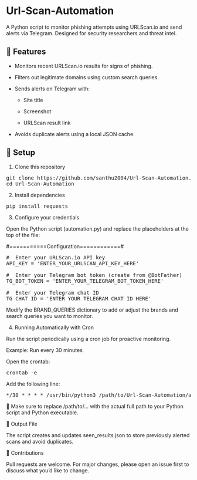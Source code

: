 <h1>Url-Scan-Automation</h1>
A Python script to monitor phishing attempts using URLScan.io and send alerts via Telegram. Designed for security researchers and threat intel.

<h2>🚀 Features</h2>

- Monitors recent URLScan.io results for signs of phishing.

- Filters out legitimate domains using custom search queries.

- Sends alerts on Telegram with:

   - Site title

   - Screenshot

   - URLScan result link

- Avoids duplicate alerts using a local JSON cache.

<h2>🔧 Setup </h2>

1. Clone this repository

<pre>git clone https://github.com/santhu2004/Url-Scan-Automation.git
cd Url-Scan-Automation </pre>

2. Install dependencies

<pre>pip install requests</pre>

3. Configure your credentials

Open the Python script (automation.py) and replace the placeholders at the top of the file:

#===========Configuration============#

<pre>
#  Enter your URLScan.io API key
API_KEY = 'ENTER_YOUR_URLSCAN_API_KEY_HERE'

#  Enter your Telegram bot token (create from @BotFather)
TG_BOT_TOKEN = 'ENTER_YOUR_TELEGRAM_BOT_TOKEN_HERE'

#  Enter your Telegram chat ID
TG_CHAT_ID = 'ENTER_YOUR_TELEGRAM_CHAT_ID_HERE'
</pre>

Modify the BRAND_QUERIES dictionary to add or adjust the brands and search queries you want to monitor.

4. Running Automatically with Cron

Run the script periodically using a cron job for proactive monitoring.

Example: Run every 30 minutes

Open the crontab:

<pre>crontab -e</pre>

Add the following line:

<pre>*/30 * * * * /usr/bin/python3 /path/to/Url-Scan-Automation/automation.py >> /path/to/log.txt 2>&1</pre>

📝 Make sure to replace /path/to/... with the actual full path to your Python script and Python executable.

📁 Output File

The script creates and updates seen_results.json to store previously alerted scans and avoid duplicates.

🤝 Contributions

Pull requests are welcome. For major changes, please open an issue first to discuss what you’d like to change.
